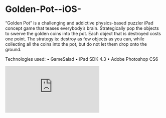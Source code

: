 Golden-Pot--iOS-
================

“Golden Pot” is a challenging and addictive physics-based puzzler iPad concept game that teases everybody’s brain. Strategically pop the objects to swerve the golden coins into the pot. Each object that is destroyed costs one point. The strategy is: destroy as few objects as you can, while collecting all the coins into the pot, but do not let them drop onto the ground. 

Technologies used:
• GameSalad 
• iPad SDK 4.3 
• Adobe Photoshop CS6 

![picture alt](http://robert-varga.com/wp-content/themes/kaboodle/functions/thumb.php?src=wp-content/uploads/2013/06/golden-pot-4-1024x680.jpg&w=534&h=0&zc=1&q=90)
